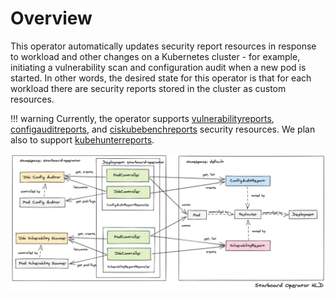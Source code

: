 # Overview

This operator automatically updates security report resources in response to
workload and other changes on a Kubernetes cluster - for example, initiating
a vulnerability scan and configuration audit when a new pod is started. In other
words, the desired state for this operator is that for each workload there are
security reports stored in the cluster as custom resources.

!!! warning
    Currently, the operator supports [vulnerabilityreports], [configauditreports],
    and [ciskubebenchreports] security resources. We plan also to support
    [kubehunterreports].

![](../images/operator/starboard-operator.png)

[vulnerabilityreports]: ./../crds.md#vulnerabilityreport
[configauditreports]: ./../crds.md#configauditreport
[ciskubebenchreports]: ./../crds.md#ciskubebenchreport
[kubehunterreports]: ./../crds.md#kubehunterreport
